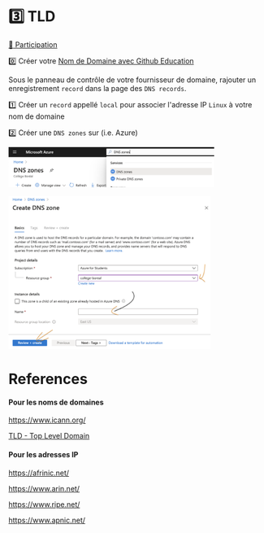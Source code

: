 # :three: TLD 

[:tada: Participation](Participation.md)

:zero: Créer votre [Nom de Domaine avec Github Education](https://education.github.com/pack?sort=popularity&tag=Domains)

Sous le panneau de contrôle de votre fournisseur de domaine, rajouter un enregistrement `record` dans la page des `DNS records`.

:one: Créer un `record` appellé `local` pour associer l'adresse IP `Linux` à votre nom de domaine 

:two: Créer une  `DNS zones` sur (i.e. Azure)

<img src="images/locate-DNS-Zones.png" width="405" height="79"> </img>

<img src="images/DNS-Zone.png" width="398" height="301"> </img>


# References

#### Pour les noms de domaines

https://www.icann.org/

[TLD - Top Level Domain](https://en.wikipedia.org/wiki/Top-level_domain)


#### Pour les adresses IP

https://afrinic.net/

https://www.arin.net/

https://www.ripe.net/

https://www.apnic.net/








